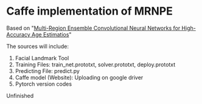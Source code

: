 # Caffe implementation of MRNPE 
Based on "[Multi-Region Ensemble Convolutional Neural Networks for High-Accuracy Age Estimatios](https://www.dropbox.com/s/abk4r1pm65r4yzj/0911.pdf?dl=1)"

The sources will include:
1. Facial Landmark Tool
2. Training Files: train_net.prototxt, solver.prototxt, deploy.prototxt
3. Predicting File: predict.py
4. Caffe model (Website): Uploading on google driver
5. Pytorch version codes

Unfinished
